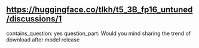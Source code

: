 ## https://huggingface.co/tlkh/t5_3B_fp16_untuned/discussions/1

contains_question: yes
question_part: Would you mind sharing the trend of download after model release